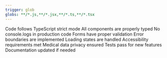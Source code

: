 ```yaml
---
trigger: glob
globs: **/*.js,**/*.jsx,**/*.ts,**/*.tsx
---
```


Code follows TypeScript strict mode
All components are properly typed
No console.logs in production code
Forms have proper validation
Error boundaries are implemented
Loading states are handled
Accessibility requirements met
Medical data privacy ensured
Tests pass for new features
Documentation updated if needed
